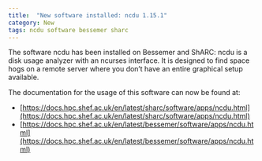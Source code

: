 ```yaml
---
title:  "New software installed: ncdu 1.15.1"
category: New
tags: ncdu software bessemer sharc
---
```


The software ncdu has been installed on Bessemer and ShARC: ncdu is a disk usage analyzer with an ncurses interface.
It is designed to find space hogs on a remote server where you don’t have an entire graphical setup available.

The documentation for the usage of this software can now be found at:

* [https://docs.hpc.shef.ac.uk/en/latest/sharc/software/apps/ncdu.html](https://docs.hpc.shef.ac.uk/en/latest/sharc/software/apps/ncdu.html)
* [https://docs.hpc.shef.ac.uk/en/latest/bessemer/software/apps/ncdu.html](https://docs.hpc.shef.ac.uk/en/latest/bessemer/software/apps/ncdu.html)